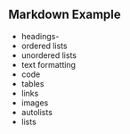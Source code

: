 ## Markdown Example

- headings-
- ordered lists
- unordered lists
- text formatting
- code
- tables
- links
- images
- autolists
- lists
